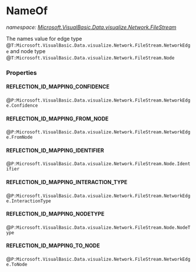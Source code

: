 ﻿# NameOf
_namespace: [Microsoft.VisualBasic.Data.visualize.Network.FileStream](./index.md)_

The names value for edge type @``T:Microsoft.VisualBasic.Data.visualize.Network.FileStream.NetworkEdge`` and node type @``T:Microsoft.VisualBasic.Data.visualize.Network.FileStream.Node``




### Properties

#### REFLECTION_ID_MAPPING_CONFIDENCE
@``P:Microsoft.VisualBasic.Data.visualize.Network.FileStream.NetworkEdge.Confidence``
#### REFLECTION_ID_MAPPING_FROM_NODE
@``P:Microsoft.VisualBasic.Data.visualize.Network.FileStream.NetworkEdge.FromNode``
#### REFLECTION_ID_MAPPING_IDENTIFIER
@``P:Microsoft.VisualBasic.Data.visualize.Network.FileStream.Node.Identifier``
#### REFLECTION_ID_MAPPING_INTERACTION_TYPE
@``P:Microsoft.VisualBasic.Data.visualize.Network.FileStream.NetworkEdge.InteractionType``
#### REFLECTION_ID_MAPPING_NODETYPE
@``P:Microsoft.VisualBasic.Data.visualize.Network.FileStream.Node.NodeType``
#### REFLECTION_ID_MAPPING_TO_NODE
@``P:Microsoft.VisualBasic.Data.visualize.Network.FileStream.NetworkEdge.ToNode``
